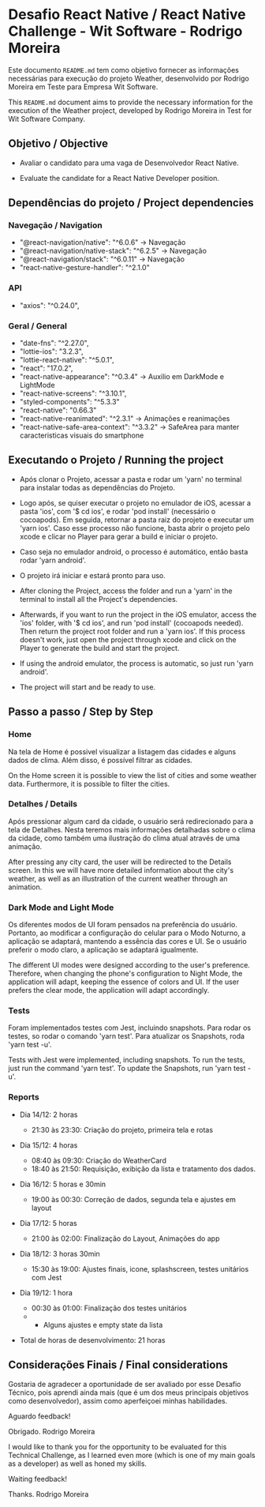 # Desafio React Native / React Native Challenge - Wit Software - Rodrigo Moreira

Este documento `README.md` tem como objetivo fornecer as informações necessárias para execução do projeto Weather, desenvolvido por Rodrigo Moreira em Teste para Empresa Wit Software.

This `README.md` document aims to provide the necessary information for the execution of the Weather project, developed by Rodrigo Moreira in Test for Wit Software Company.

## Objetivo / Objective

* Avaliar o candidato para uma vaga de Desenvolvedor React Native.

* Evaluate the candidate for a React Native Developer position.


## Dependências do projeto / Project dependencies

### Navegação / Navigation
* "@react-navigation/native": "^6.0.6" -> Navegação
* "@react-navigation/native-stack": "^6.2.5" -> Navegação
* "@react-navigation/stack": "^6.0.11" -> Navegação
* "react-native-gesture-handler": "^2.1.0"

### API
* "axios": "^0.24.0",

### Geral / General
* "date-fns": "^2.27.0",
* "lottie-ios": "3.2.3",
* "lottie-react-native": "^5.0.1",
* "react": "17.0.2",
* "react-native-appearance": "^0.3.4" -> Auxilio em DarkMode e LightMode
* "react-native-screens": "^3.10.1",
* "styled-components": "^5.3.3"
* "react-native": "0.66.3"
* "react-native-reanimated": "^2.3.1" -> Animações e reanimações
* "react-native-safe-area-context": "^3.3.2" -> SafeArea para manter caracteristicas visuais do smartphone


## Executando o Projeto / Running the project

* Após clonar o Projeto, acessar a pasta e rodar um 'yarn' no terminal para instalar todas as dependências do Projeto.
* Logo após, se quiser executar o projeto no emulador de iOS, acessar a pasta 'ios', com '$ cd ios', e rodar 'pod install' (necessário o cocoapods). Em seguida, retornar a pasta raiz do projeto e executar um 'yarn ios'. Caso esse processo não funcione, basta abrir o projeto pelo xcode e clicar no Player para gerar a build e iniciar o projeto.
* Caso seja no emulador android, o processo é automático, então basta rodar 'yarn android'.
* O projeto irá iniciar e estará pronto para uso.

* After cloning the Project, access the folder and run a 'yarn' in the terminal to install all the Project's dependencies.
* Afterwards, if you want to run the project in the iOS emulator, access the 'ios' folder, with '$ cd ios', and run 'pod install' (cocoapods needed). Then return the project root folder and run a 'yarn ios'. If this process doesn't work, just open the project through xcode and click on the Player to generate the build and start the project.
* If using the android emulator, the process is automatic, so just run 'yarn android'.
* The project will start and be ready to use.


## Passo a passo / Step by Step

### Home
Na tela de Home é possivel visualizar a listagem das cidades e alguns dados de clima. Além disso, é possível filtrar as cidades.

On the Home screen it is possible to view the list of cities and some weather data. Furthermore, it is possible to filter the cities.

### Detalhes / Details
Após pressionar algum card da cidade, o usuário será redirecionado para a tela de Detalhes. Nesta teremos mais informações detalhadas sobre o clima da cidade, como também uma ilustração do clima atual através de uma animação.

After pressing any city card, the user will be redirected to the Details screen. In this we will have more detailed information about the city's weather, as well as an illustration of the current weather through an animation.

### Dark Mode and Light Mode
Os diferentes modos de UI foram pensados na preferência do usuário. Portanto, ao modificar a configuração do celular para o Modo Noturno, a aplicação se adaptará, mantendo a essência das cores e UI. Se o usuário preferir o modo claro, a aplicação se adaptará igualmente.

The different UI modes were designed according to the user's preference. Therefore, when changing the phone's configuration to Night Mode, the application will adapt, keeping the essence of colors and UI. If the user prefers the clear mode, the application will adapt accordingly.

### Tests
Foram implementados testes com Jest, incluindo snapshots. Para rodar os testes, so rodar o comando
'yarn test'. Para atualizar os Snapshots, roda 'yarn test -u'.

Tests with Jest were implemented, including snapshots. To run the tests, just run the command
'yarn test'. To update the Snapshots, run 'yarn test -u'.

### Reports
- Dia 14/12: 2 horas
  - 21:30 às 23:30: Criação do projeto, primeira tela e rotas

- Dia 15/12: 4 horas
  - 08:40 às 09:30: Criação do WeatherCard
  - 18:40 às 21:50: Requisição, exibição da lista e tratamento dos dados.

- Dia 16/12: 5 horas e 30min
  - 19:00 às 00:30: Correção de dados, segunda tela e ajustes em layout

- Dia 17/12: 5 horas
  - 21:00 às 02:00: Finalização do Layout, Animações do app

- Dia 18/12: 3 horas 30min
  - 15:30 às 19:00: Ajustes finais, icone, splashscreen, testes unitários com Jest

- Dia 19/12: 1 hora
  - 00:30 às 01:00: Finalização dos testes unitários
  - + Alguns ajustes e empty state da lista

- Total de horas de desenvolvimento: 21 horas

## Considerações Finais / Final considerations

Gostaria de agradecer a oportunidade de ser avaliado por esse Desafio Técnico, pois aprendi ainda mais (que é um dos meus principais objetivos como desenvolvedor), assim como aperfeiçoei minhas habilidades.

Aguardo feedback!

Obrigado.
Rodrigo Moreira

I would like to thank you for the opportunity to be evaluated for this Technical Challenge, as I learned even more (which is one of my main goals as a developer) as well as honed my skills.

Waiting feedback!

Thanks.
Rodrigo Moreira
